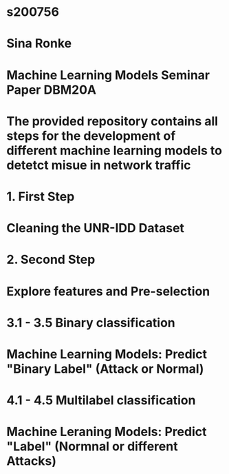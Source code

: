 # s200756
# Sina Ronke 
# Machine Learning Models Seminar Paper DBM20A

# The provided repository contains all steps for the development of different machine learning models to detetct misue in network traffic

# 1. First Step
# Cleaning the UNR-IDD Dataset

# 2. Second Step
# Explore features and Pre-selection

# 3.1 - 3.5 Binary classification
# Machine Learning Models: Predict "Binary Label" (Attack or Normal)

# 4.1 - 4.5 Multilabel classification
# Machine Leraning Models: Predict "Label" (Normnal or different Attacks)
